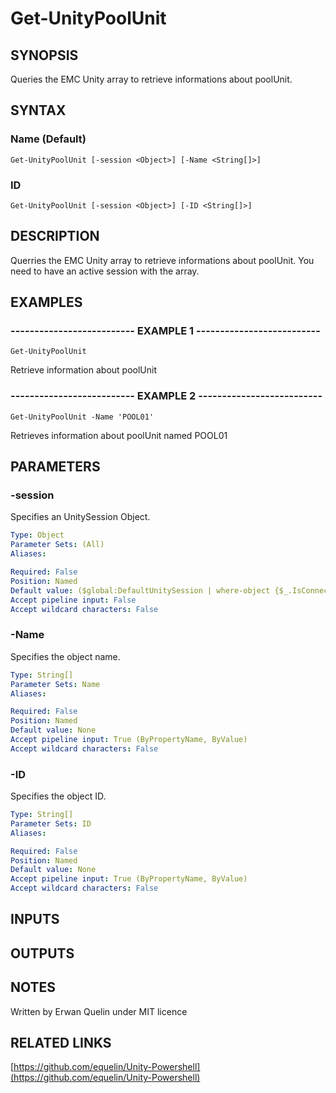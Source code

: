 # Get-UnityPoolUnit

## SYNOPSIS
Queries the EMC Unity array to retrieve informations about poolUnit.

## SYNTAX

### Name (Default)
```
Get-UnityPoolUnit [-session <Object>] [-Name <String[]>]
```

### ID
```
Get-UnityPoolUnit [-session <Object>] [-ID <String[]>]
```

## DESCRIPTION
Querries the EMC Unity array to retrieve informations about poolUnit.
You need to have an active session with the array.

## EXAMPLES

### -------------------------- EXAMPLE 1 --------------------------
```
Get-UnityPoolUnit
```

Retrieve information about poolUnit

### -------------------------- EXAMPLE 2 --------------------------
```
Get-UnityPoolUnit -Name 'POOL01'
```

Retrieves information about poolUnit named POOL01

## PARAMETERS

### -session
Specifies an UnitySession Object.

```yaml
Type: Object
Parameter Sets: (All)
Aliases: 

Required: False
Position: Named
Default value: ($global:DefaultUnitySession | where-object {$_.IsConnected -eq $true})
Accept pipeline input: False
Accept wildcard characters: False
```

### -Name
Specifies the object name.

```yaml
Type: String[]
Parameter Sets: Name
Aliases: 

Required: False
Position: Named
Default value: None
Accept pipeline input: True (ByPropertyName, ByValue)
Accept wildcard characters: False
```

### -ID
Specifies the object ID.

```yaml
Type: String[]
Parameter Sets: ID
Aliases: 

Required: False
Position: Named
Default value: None
Accept pipeline input: True (ByPropertyName, ByValue)
Accept wildcard characters: False
```

## INPUTS

## OUTPUTS

## NOTES
Written by Erwan Quelin under MIT licence

## RELATED LINKS

[https://github.com/equelin/Unity-Powershell](https://github.com/equelin/Unity-Powershell)

